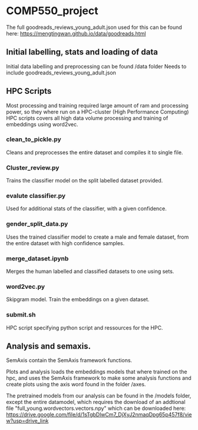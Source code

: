# COMP550_project
The full goodreads_reviews_young_adult.json used for this can be found here:
https://mengtingwan.github.io/data/goodreads.html
## Initial labelling, stats and loading of data
Initial data labelling and preprocessing can be found /data folder
Needs to include goodreads_reviews_young_adult.json
## HPC Scripts
Most processing and training required large amount of ram and processing power, so they where run on a HPC-cluster (High Performance Computing)
HPC scripts covers all high data volume processing and training of embeddings using word2vec.
### clean_to_pickle.py
Cleans and preprocesses the entire dataset and compiles it to single file.
### Cluster_review.py
Trains the classifier model on the split labelled dataset provided.
### evalute classifier.py
Used for additional stats of the classifier, with a given confidence.
### gender_split_data.py
Uses the trained classifier model to create a male and female dataset, from the entire dataset with high confidence samples.
### merge_dataset.ipynb
Merges the human labelled and classified datasets to one using sets.
### word2vec.py
Skipgram model.
Train the embeddings on a given dataset.
### submit.sh
HPC script specifying python script and ressources for the HPC.

## Analysis and semaxis.
SemAxis contain the SemAxis framework functions.

Plots and analysis loads the embeddings models that where trained on the hpc, and uses the SemAxis framework to make some analysis functions and create plots using the axis word found in the folder /axes.

The pretrained models from our analysis can be found in the /models folder, except the entire datamodel, which requires the download of an addtional file "full_young.wordvectors.vectors.npy" which can be downloaded here:
https://drive.google.com/file/d/1sTgbDlwCm7_DjXyJ2nmaqDpg65p457f8/view?usp=drive_link
